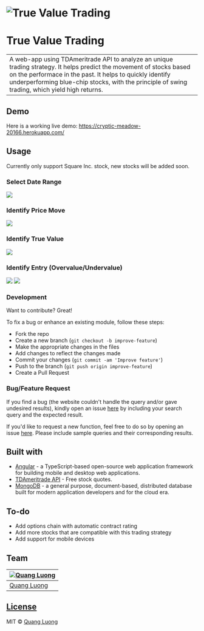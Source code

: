 # ![True Value Trading](https://github.com/quanglddev/True-Value-Trading/blob/media/demo_landing.png?raw=true)
# True Value Trading
<table>
<tr>
<td>
  A web-app using TDAmeritrade API to analyze an unique trading strategy. It helps predict the movement of stocks based on the performace in the past. It helps to quickly identify underperforming blue-chip stocks, with the principle of swing trading, which yield high returns.
</td>
</tr>
</table>

## Demo
Here is a working live demo: https://cryptic-meadow-20166.herokuapp.com/

## Usage
Currently only support Square Inc. stock, new stocks will be added soon.

### Select Date Range
![](https://github.com/quanglddev/True-Value-Trading/blob/media/demo_time_select.png?raw=true)

### Identify Price Move
![](https://github.com/quanglddev/True-Value-Trading/blob/media/demo_moving_average.png?raw=true)

### Identify True Value
![](https://github.com/quanglddev/True-Value-Trading/blob/media/demo_true_value.png?raw=true)

### Identify Entry (Overvalue/Undervalue)
![](https://github.com/quanglddev/True-Value-Trading/blob/media/demo_overvalued.png)
![](https://github.com/quanglddev/True-Value-Trading/blob/media/demo_undervalued.png)

### Development
Want to contribute? Great!

To fix a bug or enhance an existing module, follow these steps:

- Fork the repo
- Create a new branch (`git checkout -b improve-feature`)
- Make the appropriate changes in the files
- Add changes to reflect the changes made
- Commit your changes (`git commit -am 'Improve feature'`)
- Push to the branch (`git push origin improve-feature`)
- Create a Pull Request 

### Bug/Feature Request

If you find a bug (the website couldn't handle the query and/or gave undesired results), kindly open an issue [here](https://github.com/quanglddev/True-Value-Trading/issues/new) by including your search query and the expected result.

If you'd like to request a new function, feel free to do so by opening an issue [here](https://github.com/quanglddev/True-Value-Trading/issues/new). Please include sample queries and their corresponding results.

## Built with 

- [Angular](https://angular.io/) - a TypeScript-based open-source web application framework for building mobile and desktop web applications.
- [TDAmeritrade API](https://developers.google.com/chart/interactive/docs/quick_start) - Free stock quotes.
- [MongoDB](https://www.mongodb.com/) - a general purpose, document-based, distributed database built for modern application developers and for the cloud era.

## To-do
- Add options chain with automatic contract rating
- Add more stocks that are compatible with this trading strategy
- Add support for mobile devices

## Team
[![Quang Luong](https://avatars1.githubusercontent.com/u/42598512?s=460&u=95e4c6c1c0467858ffbf8df18eeefe6afb869cb7&v=4)](https://github.com/quanglddev) |
---|
[Quang Luong](https://github.com/quanglddev) |

## [License](https://github.com/quanglddev/True-Value-Trading/blob/master/LICENSE.md)

MIT © [Quang Luong](https://github.com/quanglddev)
